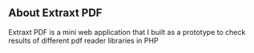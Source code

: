 ## About Extraxt PDF
Extraxt PDF is a mini web application that I built as a prototype to check results of different pdf reader libraries in PHP
